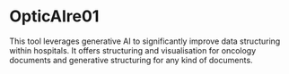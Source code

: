 # OpticAIre01
This tool leverages generative AI to significantly improve data structuring within hospitals. It offers structuring and visualisation for oncology documents and generative structuring for any kind of documents.
